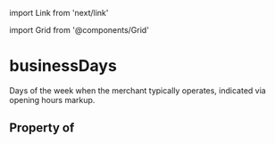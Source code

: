 import Link from 'next/link'
  
import Grid from '@components/Grid'

# businessDays

Days of the week when the merchant typically operates, indicated via opening hours markup.

## Property of



